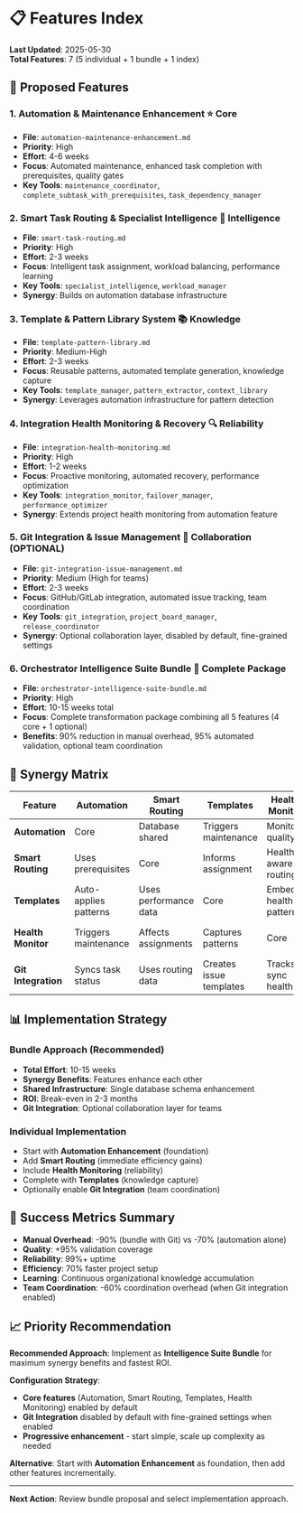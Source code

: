 # 📋 Features Index

**Last Updated**: 2025-05-30  
**Total Features**: 7 (5 individual + 1 bundle + 1 index)  

## 🚀 Proposed Features

### 1. **Automation & Maintenance Enhancement** ⭐ Core
- **File**: `automation-maintenance-enhancement.md`
- **Priority**: High  
- **Effort**: 4-6 weeks
- **Focus**: Automated maintenance, enhanced task completion with prerequisites, quality gates
- **Key Tools**: `maintenance_coordinator`, `complete_subtask_with_prerequisites`, `task_dependency_manager`

### 2. **Smart Task Routing & Specialist Intelligence** 🧠 Intelligence
- **File**: `smart-task-routing.md`
- **Priority**: High
- **Effort**: 2-3 weeks  
- **Focus**: Intelligent task assignment, workload balancing, performance learning
- **Key Tools**: `specialist_intelligence`, `workload_manager`
- **Synergy**: Builds on automation database infrastructure

### 3. **Template & Pattern Library System** 📚 Knowledge  
- **File**: `template-pattern-library.md`
- **Priority**: Medium-High
- **Effort**: 2-3 weeks
- **Focus**: Reusable patterns, automated template generation, knowledge capture
- **Key Tools**: `template_manager`, `pattern_extractor`, `context_library`
- **Synergy**: Leverages automation infrastructure for pattern detection

### 4. **Integration Health Monitoring & Recovery** 🔍 Reliability
- **File**: `integration-health-monitoring.md` 
- **Priority**: High
- **Effort**: 1-2 weeks
- **Focus**: Proactive monitoring, automated recovery, performance optimization
- **Key Tools**: `integration_monitor`, `failover_manager`, `performance_optimizer`  
- **Synergy**: Extends project health monitoring from automation feature

### 5. **Git Integration & Issue Management** 🔗 Collaboration (OPTIONAL)
- **File**: `git-integration-issue-management.md`
- **Priority**: Medium (High for teams)
- **Effort**: 2-3 weeks
- **Focus**: GitHub/GitLab integration, automated issue tracking, team coordination
- **Key Tools**: `git_integration`, `project_board_manager`, `release_coordinator`
- **Synergy**: Optional collaboration layer, disabled by default, fine-grained settings

### 6. **Orchestrator Intelligence Suite Bundle** 🎯 Complete Package
- **File**: `orchestrator-intelligence-suite-bundle.md`
- **Priority**: High
- **Effort**: 10-15 weeks total
- **Focus**: Complete transformation package combining all 5 features (4 core + 1 optional)
- **Benefits**: 90% reduction in manual overhead, 95% automated validation, optional team coordination

## 🔗 Synergy Matrix

| Feature | Automation | Smart Routing | Templates | Health Monitor | Git Integration |
|---------|------------|---------------|-----------|----------------|-----------------|
| **Automation** | Core | Database shared | Triggers maintenance | Monitors quality | Automates sync |
| **Smart Routing** | Uses prerequisites | Core | Informs assignment | Health-aware routing | Auto-assigns issues |
| **Templates** | Auto-applies patterns | Uses performance data | Core | Embeds health patterns | Template issue creation |
| **Health Monitor** | Triggers maintenance | Affects assignments | Captures patterns | Core | Monitors Git API health |
| **Git Integration** | Syncs task status | Uses routing data | Creates issue templates | Tracks sync health | Core (Optional) |

## 📊 Implementation Strategy

### Bundle Approach (Recommended)
- **Total Effort**: 10-15 weeks
- **Synergy Benefits**: Features enhance each other
- **Shared Infrastructure**: Single database schema enhancement
- **ROI**: Break-even in 2-3 months
- **Git Integration**: Optional collaboration layer for teams

### Individual Implementation  
- Start with **Automation Enhancement** (foundation)
- Add **Smart Routing** (immediate efficiency gains)
- Include **Health Monitoring** (reliability)
- Complete with **Templates** (knowledge capture)
- Optionally enable **Git Integration** (team coordination)

## 🎯 Success Metrics Summary

- **Manual Overhead**: -90% (bundle with Git) vs -70% (automation alone)
- **Quality**: +95% validation coverage  
- **Reliability**: 99%+ uptime
- **Efficiency**: 70% faster project setup
- **Learning**: Continuous organizational knowledge accumulation
- **Team Coordination**: -60% coordination overhead (when Git integration enabled)

## 📈 Priority Recommendation

**Recommended Approach**: Implement as **Intelligence Suite Bundle** for maximum synergy benefits and fastest ROI.

**Configuration Strategy**: 
- **Core features** (Automation, Smart Routing, Templates, Health Monitoring) enabled by default
- **Git Integration** disabled by default with fine-grained settings when enabled
- **Progressive enhancement** - start simple, scale up complexity as needed

**Alternative**: Start with **Automation Enhancement** as foundation, then add other features incrementally.

---

**Next Action**: Review bundle proposal and select implementation approach.